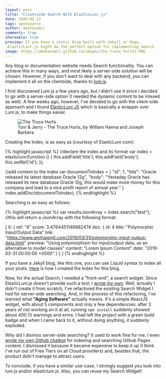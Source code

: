 ```yaml
---
layout: post
title: "Clientside Search With ElasticLunr.js"
date: 2020-02-17
tags: opensource
author: amihaiemil
comments: true
shareable: true
preview: If you have a static blog built with Jekyll or Hugo,
 ElasticLunr.js might be the perfect option for implementing Search.
image: https://amihaiemil.github.io/images/the_truce_hurts3.PNG
---
```


Any blog or documentation website needs Search functionality. You can achieve this in many ways, and most likely a server-side solution will be chosen. However, if you don't want to deal with any backend, you can implement it all on the clientside, thanks to [lunr.js](https://github.com/olivernn/lunr.js). 

I first discovered Lunr.js a few years ago, but I didn't use it since I decided to go with a server-side option (I needed the dynamic content to be intexed as well). A few weeks ago, however, I've decided to go with the client-side approach and I found [ElasticLunr.JS](http://elasticlunr.com/) which is basically a wrapper over Lunr.js, to make things easier.

<figure class="articleimg">
 <img src="{{page.image}}" alt="The Truce Hurts">
 <figcaption>
 Tom & Jerry - The Truce Hurts, by  William Hanna and Joseph Barbera
 </figcaption>
</figure>

Creating the Index, is as easy as (courtesy of ElasticLunr.com):

{% highlight javascript %}
//declare the index and its format
var index = elasticlunr(function () {
    this.addField('title');
    this.addField('body');
    this.setRef('id');
});

//add content to the index
var documentToIndex = {
    "id": 1,
    "title": "Oracle released its latest database Oracle 12g",
    "body": "Yestaday Oracle has released its new database Oracle 12g, this would make more money for this company and lead to a nice profit report of annual year."
}
index.addDoc(documentToIndex);
{% endhighlight %}

Searching is as easy as follows:

{% highlight javascript %}
var resultsJsonArray = index.search("test");
//this will return a JsonArray with the following format:

[
  0: {
      ref: "4"
      score: 3.4764451146882474
      doc: {
          id: 4
          title: "Polymorphic Input/Output Data"
          link: "https://www.amihaiemil.com/2019/03/31/polymorphic-input-output-data.html"
          preview: "Using polymorphism for input/output data, as an alternative to model classes"
          content: "Lorem Ipsum Content"
          date: "2019-03-31 00:00:00 +0000"
          }
     }
]
{% endhighlight %}

If you have a Jekyll blog, like this one, you can use Liquid syntax to index all your posts. [Here](https://github.com/amihaiemil/amihaiemil.github.io/blob/master/js/indexPosts.js) is how I created the Index for this blog.

Now, for the actual Search, I needed a "front-end", a search widget. Since ElasticLunr.js doesn't provide such a tool, I [wrote my own](https://github.com/amihaiemil/elasticlunr-search-widget). Well, actually I didn't create it from scratch, I've refactored the existing Search Widget I had for server-side searching. And, in the process of this refactoring, I've learned what **"Aging Software"** actually means. It's a simple ReactJS widget, with about 5 components and only a few dependencies: after 3 years of not working on it at all, running ``npm install`` suddenly showed about 400 (!) warnings and erros. I had left the project with a green build badge and when I came back to it, without doing anything, it suddenly exploded.

Why did I dismiss server-side searching? It used to work fine for me, I even [wrote my own Github chatbot](https://amihaiemil.com/2017/05/23/meet-charles-michael.html) for indexing and searching Github Pages content. I dismissed it because it became expensive to keep it up (I think I've run out of Free Tiers on all Cloud providers) and, besides that, the product didn't manage to attract users.

To conclude, if you have a similar use-case, I strongly suggest you look into lunr.js and/or elasticlunr.js. Also, you can reuse my Search Widget!
